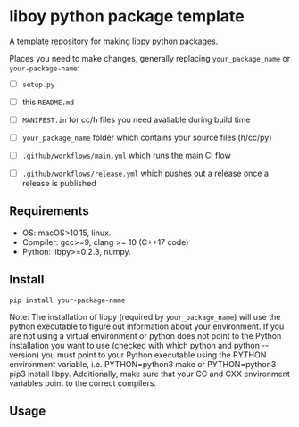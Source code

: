 # liboy python package template

A template repository for making libpy python packages.

Places you need to make changes, generally replacing `your_package_name` or `your-package-name`:

- [ ] `setup.py`
- [ ] this `README.md`
- [ ] `MANIFEST.in` for cc/h files you need avaliable during build time
- [ ] `your_package_name` folder which contains your source files (h/cc/py)
- [ ] `.github/workflows/main.yml` which runs the main CI flow
- [ ] `.github/workflows/release.yml` which pushes out a release once a release is published


## Requirements

- OS: macOS>10.15, linux.
- Compiler: gcc>=9, clang >= 10 (C++17 code)
- Python: libpy>=0.2.3, numpy.

## Install

`pip install your-package-name`

Note: The installation of libpy (required by `your_package_name`) will use the python executable to figure out information about your environment. If you are not using a virtual environment or python does not point to the Python installation you want to use (checked with which python and python --version) you must point to your Python executable using the PYTHON environment variable, i.e. PYTHON=python3 make or PYTHON=python3 pip3 install libpy. Additionally, make sure that your CC and CXX environment variables point to the correct compilers.

## Usage

```

```
